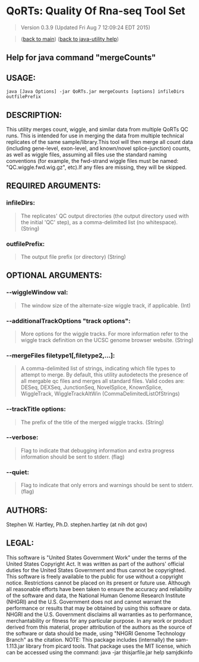 # QoRTs: Quality Of Rna-seq Tool Set
> Version 0.3.9 (Updated Fri Aug  7 12:09:24 EDT 2015)

> ([back to main](../index.html)) ([back to java-utility help](index.html))

## Help for java command "mergeCounts"

## USAGE:

    java [Java Options] -jar QoRTs.jar mergeCounts [options] infileDirs outfilePrefix


## DESCRIPTION:

This utility merges count, wiggle, and similar data from multiple QoRTs QC runs\. This is intended for use in merging the data from multiple technical replicates of the same sample/library\.This tool will then merge all count data \(including gene\-level, exon\-level, and known/novel splice\-junction\) counts, as well as wiggle files, assuming all files use the standard naming conventions \(for example, the fwd\-strand wiggle files must be named: "QC\.wiggle\.fwd\.wig\.gz", etc\)\.If any files are missing, they will be skipped\.

## REQUIRED ARGUMENTS:
### infileDirs:

> The replicates' QC output directories (the output directory used with the initial 'QC' step), as a comma-delimited list (no whitespace). (String)


### outfilePrefix:

> The output file prefix (or directory) (String)



## OPTIONAL ARGUMENTS:
### --wiggleWindow val:

> The window size of the alternate-size wiggle track, if applicable. (Int)

### --additionalTrackOptions "track options":

> More options for the wiggle tracks. For more information refer to the wiggle track definition on the UCSC genome browser website. (String)

### --mergeFiles filetype1[,filetype2,...]:

> A comma-delimited list of strings, indicating which file types to attempt to merge. By default, this utility autodetects the presence of all mergable qc files and merges all standard files. Valid codes are: DESeq, DEXSeq, JunctionSeq, NovelSplice, KnownSplice, WiggleTrack, WiggleTrackAltWin (CommaDelimitedListOfStrings)

### --trackTitle options:

> The prefix of the title of the merged wiggle tracks. (String)

### --verbose:

> Flag to indicate that debugging information and extra progress information should be sent to stderr. (flag)

### --quiet:

> Flag to indicate that only errors and warnings should be sent to stderr. (flag)

## AUTHORS:

Stephen W\. Hartley, Ph\.D\. stephen\.hartley \(at nih dot gov\)

## LEGAL:

 This software is "United States Government Work" under the terms of the United States Copyright  Act\.  It was written as part of the authors' official duties for the United States Government and  thus cannot be copyrighted\.  This software is freely available to the public for use without a  copyright notice\.  Restrictions cannot be placed on its present or future use\.  Although all reasonable efforts have been taken to ensure the accuracy and reliability of the  software and data, the National Human Genome Research Institute \(NHGRI\) and the U\.S\. Government  does not and cannot warrant the performance or results that may be obtained by using this software  or data\.  NHGRI and the U\.S\. Government disclaims all warranties as to performance, merchantability  or fitness for any particular purpose\.  In any work or product derived from this material, proper attribution of the authors as the source  of the software or data should be made, using "NHGRI Genome Technology Branch" as the citation\.  NOTE: This package includes \(internally\) the sam\-1\.113\.jar library from picard tools\. That package uses the MIT license, which can be accessed using the command:  java \-jar thisjarfile\.jar help samjdkinfo


